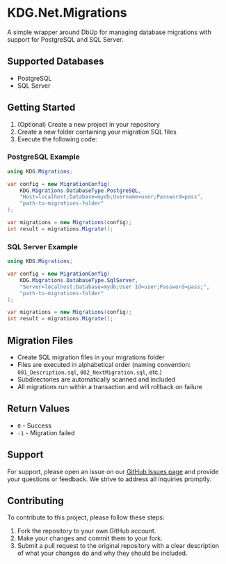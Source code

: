 # KDG.Net.Migrations

A simple wrapper around DbUp for managing database migrations with support for PostgreSQL and SQL Server.

## Supported Databases

- PostgreSQL
- SQL Server

## Getting Started

1. (Optional) Create a new project in your repository
2. Create a new folder containing your migration SQL files
3. Execute the following code:

### PostgreSQL Example

```csharp
using KDG.Migrations;

var config = new MigrationConfig(
    KDG.Migrations.DatabaseType.PostgreSQL,
    "Host=localhost;Database=mydb;Username=user;Password=pass",
    "path-to-migrations-folder"
);

var migrations = new Migrations(config);
int result = migrations.Migrate();
```

### SQL Server Example

```csharp
using KDG.Migrations;

var config = new MigrationConfig(
    KDG.Migrations.DatabaseType.SqlServer,
    "Server=localhost;Database=mydb;User Id=user;Password=pass;",
    "path-to-migrations-folder"
);

var migrations = new Migrations(config);
int result = migrations.Migrate();
```

## Migration Files

- Create SQL migration files in your migrations folder
- Files are executed in alphabetical order (naming convention: `001_Description.sql`, `002_NextMigration.sql`, etc.)
- Subdirectories are automatically scanned and included
- All migrations run within a transaction and will rollback on failure

## Return Values

- `0` - Success
- `-1` - Migration failed

## Support

For support, please open an issue on our [GitHub Issues page](https://github.com/KDG-Development/KDG-Net-Migrations/issues) and provide your questions or feedback. We strive to address all inquiries promptly.

## Contributing

To contribute to this project, please follow these steps:

1. Fork the repository to your own GitHub account.
2. Make your changes and commit them to your fork.
3. Submit a pull request to the original repository with a clear description of what your changes do and why they should be included.
